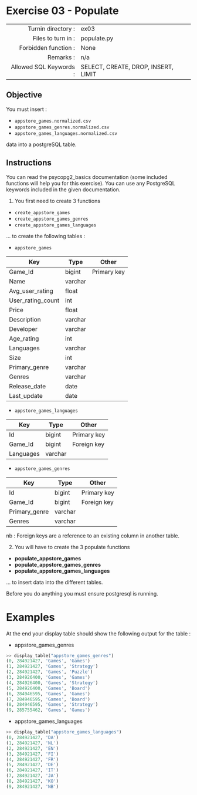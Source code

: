 # Exercise 03 - Populate
|                         |                    |
| -----------------------:| ------------------ |
|   Turnin directory :    |  ex03              |
|   Files to turn in :    |  populate.py       |
|   Forbidden function :  |  None              |
|   Remarks :             |  n/a               |
| Allowed SQL Keywords :  | SELECT, CREATE, DROP, INSERT, LIMIT |

## Objective

You must insert :
* `appstore_games.normalized.csv`
* `appstore_games_genres.normalized.csv`
* `appstore_games_languages.normalized.csv` 

data into a postgreSQL table.

## Instructions

You can read the psycopg2_basics documentation (some included functions will help you for this exercise). You can use any PostgreSQL keywords included in the given documentation.

1) You first need to create 3 functions
- `create_appstore_games`
- `create_appstore_games_genres`
- `create_appstore_games_languages`

... to create the following tables :

* `appstore_games`

| Key | Type| Other |
|---|---|---|
| Game_Id | bigint | Primary key |
| Name | varchar | |
| Avg_user_rating | float | |
| User_rating_count | int | |
| Price | float | | 
| Description | varchar | |
| Developer | varchar | |
| Age_rating | int | |
| Languages | varchar | |
| Size | int | |
| Primary_genre | varchar | |
| Genres | varchar | |
| Release_date | date | |
| Last_update | date | |

* `appstore_games_languages`

| Key | Type| Other |
|---|---|---|
| Id | bigint | Primary key |
| Game_Id | bigint | Foreign key |
| Languages | varchar | |

* `appstore_games_genres`

| Key | Type| Other |
|---|---|---|
| Id | bigint | Primary key |
| Game_Id | bigint | Foreign key |
| Primary_genre | varchar | |
| Genres | varchar | |

nb : Foreign keys are a reference to an existing column in another table.

2) You will have to create the 3 populate functions

* **populate_appstore_games**
* **populate_appstore_games_genres**
* **populate_appstore_games_languages**

... to insert data into the different tables.

Before you do anything you must ensure postgresql is running.

# Examples

At the end your display table should show the following output for the table :

* appstore_games_genres

```python
>> display_table("appstore_games_genres")
(0, 284921427, 'Games', 'Games')
(1, 284921427, 'Games', 'Strategy')
(2, 284921427, 'Games', 'Puzzle')
(3, 284926400, 'Games', 'Games')
(4, 284926400, 'Games', 'Strategy')
(5, 284926400, 'Games', 'Board')
(6, 284946595, 'Games', 'Games')
(7, 284946595, 'Games', 'Board')
(8, 284946595, 'Games', 'Strategy')
(9, 285755462, 'Games', 'Games')
```

* appstore_games_languages

```python
>> display_table("appstore_games_languages")
(0, 284921427, 'DA')
(1, 284921427, 'NL')
(2, 284921427, 'EN')
(3, 284921427, 'FI')
(4, 284921427, 'FR')
(5, 284921427, 'DE')
(6, 284921427, 'IT')
(7, 284921427, 'JA')
(8, 284921427, 'KO')
(9, 284921427, 'NB')
```